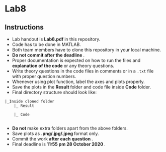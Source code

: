 # Lab8

## Instructions
- Lab handout is <strong> Lab8.pdf </strong> in this repository.
- Code has to be done in MATLAB.
- Both team members have to clone this repository in your local machine.
- <strong> Do not commit after the deadline </strong>.
- Proper documentation is expected on how to run the files and <strong> explanation of the code </strong> or any theory questions.
- Write theory questions in the code files in comments or in a `.txt` file with proper question numbers.
- Whenever using plot function, label the axes and plots properly.
- Save the plots in the <strong> Result </strong> folder and code file inside <strong> Code </strong> folder.
- Final directory structure should look like: <br>
```
|_Inside cloned folder
    |_ Result
               
    |_ Code
               
```
- <strong> Do not </strong> make extra folders apart from the above folders.
- Save plots as <strong> .png/.jpg/.jpeg </strong> format only.
- Commit the work <strong> after each question </strong>.
- Final deadline is <strong> 11:55 pm 28 October 2020 </strong>.
